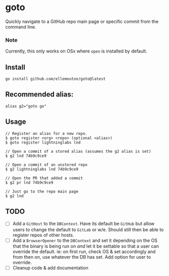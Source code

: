 # goto

Quickly navigate to a GitHub repo main page or specific commit from the command
line. 

### Note

Currently, this only works on OSx where `open` is installed by default.

## Install

```
go install github.com/ellemouton/goto@latest
```

## Recommended alias:
```
alias g2="goto go"
```

## Usage
```
// Register an alias for a new repo.
$ goto register <org> <repo> (optional <alias>)
$ goto register lightninglabs lnd

// Open a commit of a stored alias (assumes the g2 alias is set)
$ g2 lnd 74b9c9ce9

// Open a commit of an unstored repo
$ g2 lightninglabs lnd 74b9c9ce9

// Open the PR that added a commit
$ g2 pr lnd 74b9c9ce9

// Just go to the repo main page
$ g2 lnd
```

## TODO

 - [ ] Add a `GitHost` to the `DBContext`. Have its default be `GitHub` but
   allow users to change the default to `GitLab` or w/e. Should still then be 
   able to register repos of other hosts. 
 - [ ] Add a `BrowserOpener` to the `DBContext` and set it depending on the
   OS that the binary is being run on _and_ let it be settable so that a user
   can override the default. ie: on first run, check OS & set accordingly and
   from then on, use whatever the DB has set. Add option for user to override. 
 - [ ] Cleanup code & add documentation
